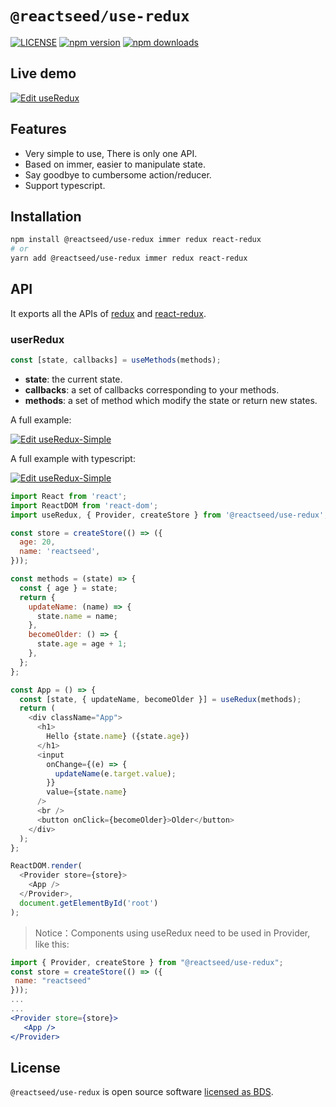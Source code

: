 # `@reactseed/use-redux`

[![LICENSE][license-image]][license-url] [![npm version][npm-image]][npm-url] [![npm downloads][download-image]][download-url]

[license-image]: https://img.shields.io/badge/license-BSD-blue.svg
[license-url]: https://github.com/reactseed/use-redux/blob/master/LICENSE
[npm-image]: https://img.shields.io/npm/v/@reactseed/use-redux
[npm-url]: https://www.npmjs.com/package/@reactseed/use-redux
[download-image]: https://img.shields.io/npm/dm/@reactseed/use-redux.svg?style=flat-square
[download-url]: https://npmjs.org/package/@reactseed/use-redux

## Live demo

[![Edit useRedux](https://codesandbox.io/static/img/play-codesandbox.svg)](https://codesandbox.io/s/useredux-r5wv3?fontsize=14&hidenavigation=1&theme=dark)

## Features

- Very simple to use, There is only one API.
- Based on immer, easier to manipulate state.
- Say goodbye to cumbersome action/reducer.
- Support typescript.

## Installation

```sh
npm install @reactseed/use-redux immer redux react-redux
# or
yarn add @reactseed/use-redux immer redux react-redux
```

## API

It exports all the APIs of [redux](https://github.com/reduxjs/redux) and [react-redux](https://github.com/reduxjs/react-redux).

### userRedux

```jsx
const [state, callbacks] = useMethods(methods);
```

- **state**: the current state.
- **callbacks**: a set of callbacks corresponding to your methods.
- **methods**: a set of method which modify the state or return new states.

A full example:

[![Edit useRedux-Simple](https://codesandbox.io/static/img/play-codesandbox.svg)](https://codesandbox.io/s/useredux-simple-ntodw?fontsize=14&hidenavigation=1&theme=dark)

A full example with typescript:

[![Edit useRedux-Simple](https://codesandbox.io/static/img/play-codesandbox.svg)](https://codesandbox.io/s/suspicious-panini-pkhlj?file=/src/Hello/index.tsx)

```js
import React from 'react';
import ReactDOM from 'react-dom';
import useRedux, { Provider, createStore } from '@reactseed/use-redux';

const store = createStore(() => ({
  age: 20,
  name: 'reactseed',
}));

const methods = (state) => {
  const { age } = state;
  return {
    updateName: (name) => {
      state.name = name;
    },
    becomeOlder: () => {
      state.age = age + 1;
    },
  };
};

const App = () => {
  const [state, { updateName, becomeOlder }] = useRedux(methods);
  return (
    <div className="App">
      <h1>
        Hello {state.name} ({state.age})
      </h1>
      <input
        onChange={(e) => {
          updateName(e.target.value);
        }}
        value={state.name}
      />
      <br />
      <button onClick={becomeOlder}>Older</button>
    </div>
  );
};

ReactDOM.render(
  <Provider store={store}>
    <App />
  </Provider>,
  document.getElementById('root')
);
```

> Notice：Components using useRedux need to be used in Provider, like this:

```jsx
import { Provider, createStore } from "@reactseed/use-redux";
const store = createStore(() => ({
 name: "reactseed"
}));
...
...
<Provider store={store}>
   <App />
</Provider>
```

## License

`@reactseed/use-redux` is open source software [licensed as BDS](https://github.com/reactseed/use-redux/blob/master/LICENSE).
